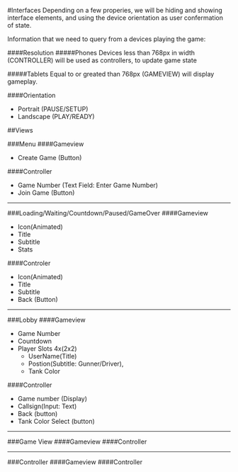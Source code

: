 #Interfaces
Depending on a few properies, we will be hiding and showing interface elements, and using the device orientation as user confermation of state.
 
Information that we need to query from a devices playing the game:

####Resolution 
#####Phones 
Devices less than 768px in width (CONTROLLER) will be used as controllers, to update game state

#####Tablets
Equal to or greated than 768px (GAMEVIEW) will display gameplay.

####Orientation
- Portrait (PAUSE/SETUP)
- Landscape (PLAY/READY)

##Views

###Menu
####Gameview
- Create Game (Button)

####Controller
- Game Number (Text Field: Enter Game Number)
- Join Game (Button)

___

###Loading/Waiting/Countdown/Paused/GameOver
####Gameview
- Icon(Animated)
- Title
- Subtitle
- Stats

####Controler
- Icon(Animated)
- Title
- Subtitle
- Back (Button)

___

###Lobby
####Gameview
- Game Number
- Countdown
- Player Slots 4x(2x2)
	- UserName(Title) 
	- Postion(Subtitle: Gunner/Driver), 
	- Tank Color

####Controller
- Game number (Display)
- Callsign(Input: Text)
- Back (button)
- Tank Color Select (button) 

___

###Game View
####Gameview
####Controller

___


###Controller
####Gameview
####Controller


